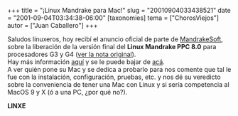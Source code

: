 +++
title = "¡Linux Mandrake para Mac!"
slug = "20010904033438521"
date = "2001-09-04T03:34:38-06:00"
[taxonomies]
tema = ["ChorosViejos"]
autor = ["Juan Caballero"]
+++

Saludos linuxeros, hoy recibí el anuncio oficial de parte de
[MandrakeSoft](http://www.mandrakesoft.com/), sobre la liberación de la
versión final del **Linux Mandrake PPC 8.0** para procesadores G3 y G4
([ver la nota
original](http://www.mandrakesoft.com/company/press/pr?n=/pr/products/1122)).  
Hay más información [aquí](http://www.linux-mandrake.com/en/ppc.php3) y
se le puede bajar de
[acá](http://www.linux-mandrake.com/en/ftp.php3#ppc).  
A ver quién pone su Mac y se dedica a probarlo para nos comente que tal
le fue con la instalación, configuración, pruebas, etc. y nos dé su
veredicto sobre la conveniencia de tener una Mac con Linux y si sería
competencia al MacOS 9 y X (ó a una PC, ¿por qué no?).

**LINXE**

